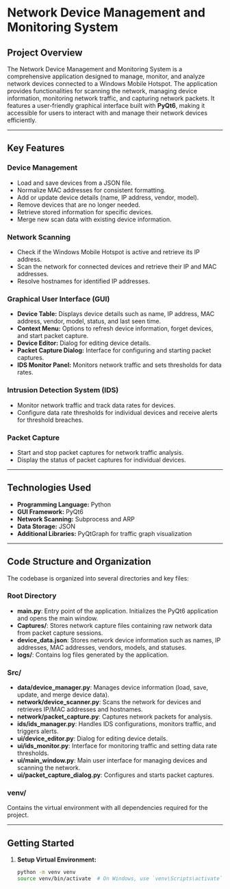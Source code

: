 # Network Device Management and Monitoring System

## Project Overview
The Network Device Management and Monitoring System is a comprehensive application designed to manage, monitor, and analyze network devices connected to a Windows Mobile Hotspot. The application provides functionalities for scanning the network, managing device information, monitoring network traffic, and capturing network packets. It features a user-friendly graphical interface built with **PyQt6**, making it accessible for users to interact with and manage their network devices efficiently.

---

## Key Features

### Device Management
- Load and save devices from a JSON file.
- Normalize MAC addresses for consistent formatting.
- Add or update device details (name, IP address, vendor, model).
- Remove devices that are no longer needed.
- Retrieve stored information for specific devices.
- Merge new scan data with existing device information.

### Network Scanning
- Check if the Windows Mobile Hotspot is active and retrieve its IP address.
- Scan the network for connected devices and retrieve their IP and MAC addresses.
- Resolve hostnames for identified IP addresses.

### Graphical User Interface (GUI)
- **Device Table:** Displays device details such as name, IP address, MAC address, vendor, model, status, and last seen time.
- **Context Menu:** Options to refresh device information, forget devices, and start packet capture.
- **Device Editor:** Dialog for editing device details.
- **Packet Capture Dialog:** Interface for configuring and starting packet captures.
- **IDS Monitor Panel:** Monitors network traffic and sets thresholds for data rates.

### Intrusion Detection System (IDS)
- Monitor network traffic and track data rates for devices.
- Configure data rate thresholds for individual devices and receive alerts for threshold breaches.

### Packet Capture
- Start and stop packet captures for network traffic analysis.
- Display the status of packet captures for individual devices.

---

## Technologies Used
- **Programming Language:** Python  
- **GUI Framework:** PyQt6  
- **Network Scanning:** Subprocess and ARP  
- **Data Storage:** JSON  
- **Additional Libraries:** PyQtGraph for traffic graph visualization  

---

## Code Structure and Organization
The codebase is organized into several directories and key files:

### Root Directory
- **main.py**: Entry point of the application. Initializes the PyQt6 application and opens the main window.
- **Captures/**: Stores network capture files containing raw network data from packet capture sessions.
- **device_data.json**: Stores network device information such as names, IP addresses, MAC addresses, vendors, models, and statuses.
- **logs/**: Contains log files generated by the application.

### Src/
- **data/device_manager.py**: Manages device information (load, save, update, and merge device data).
- **network/device_scanner.py**: Scans the network for devices and retrieves IP/MAC addresses and hostnames.
- **network/packet_capture.py**: Captures network packets for analysis.
- **ids/ids_manager.py**: Handles IDS configurations, monitors traffic, and triggers alerts.
- **ui/device_editor.py**: Dialog for editing device details.
- **ui/ids_monitor.py**: Interface for monitoring traffic and setting data rate thresholds.
- **ui/main_window.py**: Main user interface for managing devices and scanning the network.
- **ui/packet_capture_dialog.py**: Configures and starts packet captures.

### venv/
Contains the virtual environment with all dependencies required for the project.

---

## Getting Started

1. **Setup Virtual Environment:**
   ```bash
   python -m venv venv
   source venv/bin/activate  # On Windows, use `venv\Scripts\activate`
